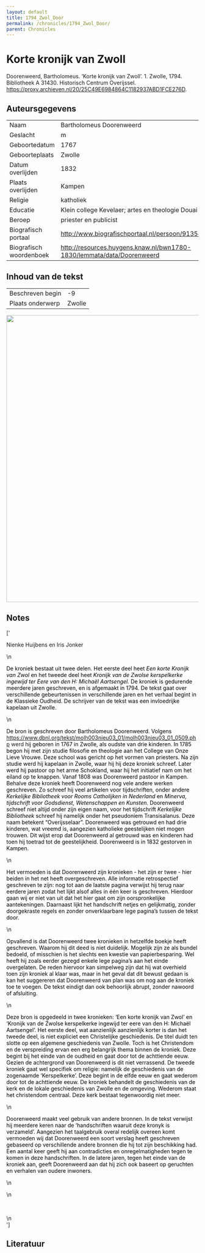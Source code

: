 ```yaml
---
layout: default
title: 1794_Zwol_Door
permalink: /chronicles/1794_Zwol_Door/
parent: Chronicles
--- 
```



# Korte kronijk van Zwoll 

Doorenweerd, Bartholomeus. ‘Korte kronijk van Zwoll’. 1. Zwolle, 1794. Bibliotheek A 31430. Historisch Centrum Overijssel. https://proxy.archieven.nl/20/25C49E6984864C1182937ABD1FCE276D. 

## Auteursgegevens 

| | | 
| --------------- | --------------- | 
| Naam | Bartholomeus Doorenweerd | 
| Geslacht | m | 
 | Geboortedatum | 1767 | 
| Geboorteplaats | Zwolle | 
| Datum overlijden | 1832 | 
| Plaats overlijden | Kampen | 
| Religie | katholiek | 
| Educatie | Klein college Kevelaer; artes en theologie Douai | 
| Beroep | priester en publicist | 
| Biografisch portaal | http://www.biografischportaal.nl/persoon/91358253 | 
| Biografisch woordenboek | http://resources.huygens.knaw.nl/bwn1780-1830/lemmata/data/Doorenweerd | 

## Inhoud van de tekst 

| | | 
| --------------- | --------------- | 
| Beschreven begin | -9 | 
| Plaats onderwerp | Zwolle | 

[<img src="..\..\barplots_chronicles\1794_Zwol_Door.jpg" width="750"/>](..\..\barplots_chronicles\1794_Zwol_Door.jpg) 

## Notes 

['<div data-schema-version="8"><p>Nienke Huijbens en Iris Jonker</p>\n<p><span style="color: black">De kroniek bestaat uit twee delen. Het eerste deel heet </span><em><span style="color: black">Een korte Kronijk van Zwol </span></em><span style="color: black">en het tweede deel heet </span><em><span style="color: black">Kronijk van de Zwolse kerspelkerke ingewijd ter Eere van den H: Michaël Aartsengel. </span></em><span style="color: black">De kroniek is gedurende meerdere jaren geschreven, en is afgemaakt in 1794. De tekst gaat over verschillende gebeurtenissen in verschillende jaren en het verhaal begint in de Klassieke Oudheid. De schrijver van de tekst was een invloedrijke kapelaan uit Zwolle.&nbsp;</span></p>\n<p><span style="color: black">De bron is geschreven door Bartholomeus Doorenweerd. Volgens </span><a href="https://www.dbnl.org/tekst/molh003nieu03_01/molh003nieu03_01_0509.php" rel="noopener noreferrer nofollow">https://www.dbnl.org/tekst/molh003nieu03_01/molh003nieu03_01_0509.php</a> werd <span style="color: black">hij geboren in 1767 in Zwolle, als oudste van drie kinderen. In 1785 begon hij met zijn studie filosofie en theologie aan het College van Onze Lieve Vrouwe. Deze school was gericht op het vormen van priesters. Na zijn studie werd hij kapelaan in Zwolle, waar hij hij deze kroniek schreef. Later werd hij pastoor op het arme Schokland, waar hij het initiatief nam om het eiland op te knappen. Vanaf 1808 was Doorenweerd pastoor in Kampen. Behalve deze kroniek heeft Doorenweerd nog vele andere werken geschreven. Zo schreef hij veel artikelen voor tijdschriften, onder andere </span><em><span style="color: black">Kerkelijke Bibliotheek voor Rooms Catholijken in Nederland </span></em><span style="color: black">en </span><em><span style="color: black">Minerva, tijdschrift voor Godsdienst, Wetenschappen en Kunsten.</span></em><span style="color: black"> Doorenweerd schreef niet altijd onder zijn eigen naam, voor het tijdschrift </span><em><span style="color: black">Kerkelijke Bibliotheek </span></em><span style="color: black">schreef hij namelijk onder het pseudoniem Transisalanus. Deze naam betekent “Overijsselaar”. Doorenweerd was getrouwd en had drie kinderen, wat vreemd is, aangezien katholieke geestelijken niet mogen trouwen. Dit wijst erop dat Doorenweerd al getrouwd was en kinderen had toen hij toetrad tot de geestelijkheid. Doorenweerd is in 1832 gestorven in Kampen.</span></p>\n<p><span style="color: black">Het vermoeden is dat Doorenweerd zijn kronieken - het zijn er twee - hier beiden in het net heeft overgeschreven. Alle informatie retrospectief geschreven te zijn: nog tot aan de laatste pagina verwijst hij terug naar eerdere jaren zodat het lijkt alsof alles in één keer is geschreven. Hierdoor gaan wij er niet van uit dat het hier gaat om zijn oorspronkelijke aantekeningen. Daarnaast lijkt het handschrift netjes en gelijkmatig, zonder doorgekraste regels en zonder onverklaarbare lege pagina’s tussen de tekst door.&nbsp;</span></p>\n<p><span style="color: black">Opvallend is dat Doorenweerd twee kronieken in hetzelfde boekje heeft geschreven. Waarom hij dit deed is niet duidelijk. Mogelijk zijn ze als bundel bedoeld, of misschien is het slechts een kwestie van papierbesparing. Wel heeft hij zoals eerder gezegd enkele lege pagina’s aan het einde overgelaten. De reden hiervoor kan simpelweg zijn dat hij wat overhield toen zijn kroniek al klaar was, maar in het geval dat dit bewust gedaan is kan het suggereren dat Doorenweerd van plan was om nog aan de kroniek toe te voegen. De tekst eindigt dan ook behoorlijk abrupt, zonder nawoord of afsluiting.&nbsp;&nbsp;</span></p>\n<p><span style="color: black">Deze bron is opgedeeld in twee kronieken: ‘Een korte kronijk van Zwol’ en ‘Kronijk van de Zwolse kerspelkerke ingewijd ter eere van den H: Michaël Aartsengel’. Het eerste deel, wat aanzienlijk aanzienlijk korter is dan het tweede deel, is niet expliciet een Christelijke geschiedenis. De titel duidt ten slotte op een algemene geschiedenis van Zwolle. Toch is het Christendom en de verspreiding ervan een erg belangrijk thema binnen de kroniek. Deze begint bij het einde van de oudheid en gaat door tot de achttiende eeuw.&nbsp; Gezien de achtergrond van Doorenweerd is dit niet verrassend. De tweede kroniek gaat wel specifiek om religie: namelijk de geschiedenis van de zogenaamde ‘Kerspelkerke’. Deze begint in de elfde eeuw en gaat wederom door tot de achttiende eeuw. De kroniek behandelt de geschiedenis van de kerk en de lokale geschiedenis van Zwolle en de omgeving. Wederom staat het christendom centraal. Deze kerk bestaat tegenwoordig niet meer.</span></p>\n<p><span style="color: black">Doorenweerd maakt veel gebruik van andere bronnen. In de tekst verwijst hij meerdere keren naar de ‘handschriften waaruit deze kronyk is verzameld’. Aangezien het taalgebruik overal redelijk overeen komt vermoeden wij dat Doorenweerd een soort verslag heeft geschreven gebaseerd op verschillende andere bronnen die hij tot zijn beschikking had. Een aantal keer geeft hij aan contradicties en onregelmatigheden tegen te komen in deze handschriften. In de latere jaren, tegen het einde van de kroniek aan, geeft Doorenweerd aan dat hij zich ook baseert op geruchten en verhalen van oudere inwoners.</span></p>\n<p></p>\n<p>&nbsp;</p>\n</div>'] 

## Literatuur 

